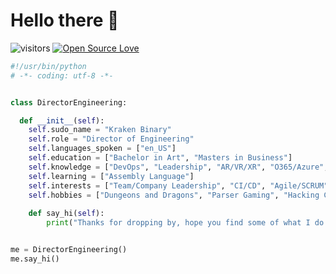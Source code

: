 # Hello there 👋

![visitors](https://visitor-badge.laobi.icu/badge?page_id=krakenbinary.krakenbinary)
[![Open Source Love](https://badges.frapsoft.com/os/v1/open-source.svg?v=102)](https://github.com/KrakenBinary/open-source-badge/)

```py
#!/usr/bin/python
# -*- coding: utf-8 -*-


class DirectorEngineering:

  def __init__(self):
    self.sudo_name = "Kraken Binary"
    self.role = "Director of Engineering"
    self.languages_spoken = ["en_US"]
    self.education = ["Bachelor in Art", "Masters in Business"]
    self.knowledge = ["DevOps", "Leadership", "AR/VR/XR", "O365/Azure", "SQL", "Web Design/Dev", "Linux"]
    self.learning = ["Assembly Language"]
    self.interests = ["Team/Company Leadership", "CI/CD", "Agile/SCRUM", "Reverse Engineering"]
    self.hobbies = ["Dungeons and Dragons", "Parser Gaming", "Hacking CTF"]
    
    def say_hi(self):
        print("Thanks for dropping by, hope you find some of what I do here interesting.")


me = DirectorEngineering()
me.say_hi()
```

